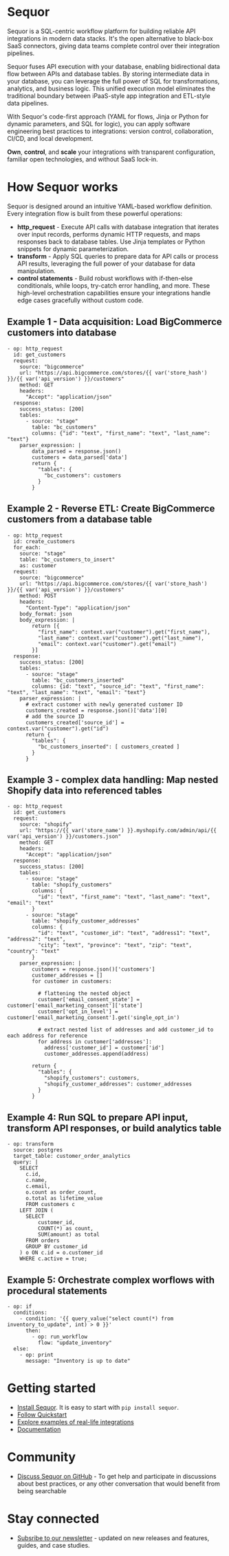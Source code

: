 # Sequor
Sequor is a SQL-centric workflow platform for building reliable API integrations in modern data stacks. It's the open alternative to black-box SaaS connectors, giving data teams complete control over their integration pipelines.

Sequor fuses API execution with your database, enabling bidirectional data flow between APIs and database tables. By storing intermediate data in your database, you can leverage the full power of SQL for transformations, analytics, and business logic. This unified execution model eliminates the traditional boundary between iPaaS-style app integration and ETL-style data pipelines.

With Sequor's code-first approach (YAML for flows, Jinja or Python for dynamic parameters, and SQL for logic), you can apply software engineering best practices to integrations: version control, collaboration, CI/CD, and local development.

**Own**, **control**, and **scale** your integrations with transparent configuration, familiar open technologies, and without SaaS lock-in.

# How Sequor works
Sequor is designed around an intuitive YAML-based workflow definition. Every integration  flow is built from these powerful operations:

* **http_request** - Execute API calls with database integration that iterates over input records, performs dynamic HTTP requests, and maps responses back to database tables. Use Jinja templates or Python snippets for dynamic parameterization.
* **transform** - Apply SQL queries to prepare data for API calls or process API results, leveraging the full power of your database for data manipulation.
* **control statements** - Build robust workflows with if-then-else conditionals, while loops, try-catch error handling, and more. These high-level orchestration capabilities ensure your integrations handle edge cases gracefully without custom code.

## Example 1 - Data acquisition: Load BigCommerce customers into database
```
- op: http_request
  id: get_customers
  request:
    source: "bigcommerce"
    url: "https://api.bigcommerce.com/stores/{{ var('store_hash') }}/{{ var('api_version') }}/customers"
    method: GET
    headers:
      "Accept": "application/json"
  response:
    success_status: [200]
    tables: 
      - source: "stage"
        table: "bc_customers"
        columns: {"id": "text", "first_name": "text", "last_name": "text"}
    parser_expression: |
        data_parsed = response.json()
        customers = data_parsed['data']
        return {
          "tables": {
            "bc_customers": customers
          }
        }
```

## Example 2 - Reverse ETL: Create BigCommerce customers from a database table
```
- op: http_request
  id: create_customers
  for_each:
    source: "stage"
    table: "bc_customers_to_insert"
    as: customer
  request:
    source: "bigcommerce"
    url: "https://api.bigcommerce.com/stores/{{ var('store_hash') }}/{{ var('api_version') }}/customers"
    method: POST
    headers:
      "Content-Type": "application/json"
    body_format: json
    body_expression: |
        return [{
          "first_name": context.var("customer").get("first_name"),
          "last_name": context.var("customer").get("last_name"),
          "email": context.var("customer").get("email")
        }]         
  response:
    success_status: [200]
    tables: 
      - source: "stage"
        table: "bc_customers_inserted"
        columns: {id: "text", "source_id": "text", "first_name": "text", "last_name": "text", "email": "text"}
    parser_expression: |
      # extract customer with newly generated customer ID
      customers_created = response.json()['data'][0]
      # add the source ID
      customers_created['source_id'] = context.var("customer").get("id")
      return {
        "tables": {  
          "bc_customers_inserted": [ customers_created ]
        }
      } 
```

## Example 3 - complex data handling: Map nested Shopify data into referenced tables
```
- op: http_request
  id: get_customers
  request:
    source: "shopify"
    url: "https://{{ var('store_name') }}.myshopify.com/admin/api/{{ var('api_version') }}/customers.json"
    method: GET
    headers:
      "Accept": "application/json"
  response:
    success_status: [200]
    tables: 
      - source: "stage"
        table: "shopify_customers"
        columns: {
          "id": "text", "first_name": "text", "last_name": "text", "email": "text"
        }
      - source: "stage"
        table: "shopify_customer_addresses"
        columns: {
          "id": "text", "customer_id": "text", "address1": "text", "address2": "text",
          "city": "text", "province": "text", "zip": "text", "country": "text"
        }
    parser_expression: |
        customers = response.json()['customers']          
        customer_addresses = []
        for customer in customers:
        
          # flattening the nested object
          customer['email_consent_state'] = customer['email_marketing_consent']['state'] 
          customer['opt_in_level'] = customer['email_marketing_consent'].get('single_opt_in') 
          
          # extract nested list of addresses and add customer_id to each address for reference
          for address in customer['addresses']:
            address['customer_id'] = customer['id'] 
            customer_addresses.append(address)
            
        return {
          "tables": {  
            "shopify_customers": customers,
            "shopify_customer_addresses": customer_addresses
          }
        }
```

## Example 4: Run SQL to prepare API input, transform API responses, or build analytics table
```
- op: transform
  source: postgres
  target_table: customer_order_analytics
  query: |
    SELECT
      c.id,
      c.name,
      c.email,
      o.count as order_count,
      o.total as lifetime_value
      FROM customers c
    LEFT JOIN (
      SELECT
          customer_id,
          COUNT(*) as count,
          SUM(amount) as total
      FROM orders
      GROUP BY customer_id
    ) o ON c.id = o.customer_id
    WHERE c.active = true;
```

## Example 5: Orchestrate complex worflows with procedural statements
```
- op: if
  conditions:
    - condition: '{{ query_value("select count(*) from inventory_to_update", int) > 0 }}'
      then:
        - op: run_workflow
          flow: "update_inventory"
  else:
    - op: print
      message: "Inventory is up to date"
```


# Getting started
* [Install Sequor](https://docs.sequor.dev/getting-started/installation). It is easy to start with `pip install sequor`.
* [Follow Quickstart](https://docs.sequor.dev/getting-started/quickstart)
* [Explore examples of real-life integrations](https://github.com/paloaltodatabases/sequor-integrations)
* [Documentation](https://docs.sequor.dev/)

# Community
* [Discuss Sequor on GitHub](https://github.com/paloaltodatabases/sequor/discussions) - To get help and participate in discussions about best practices, or any other conversation that would benefit from being searchable

# Stay connected
* [Subsribe to our newsletter](https://buttondown.com/sequor) -  updated on new releases and features, guides, and case studies.






  

